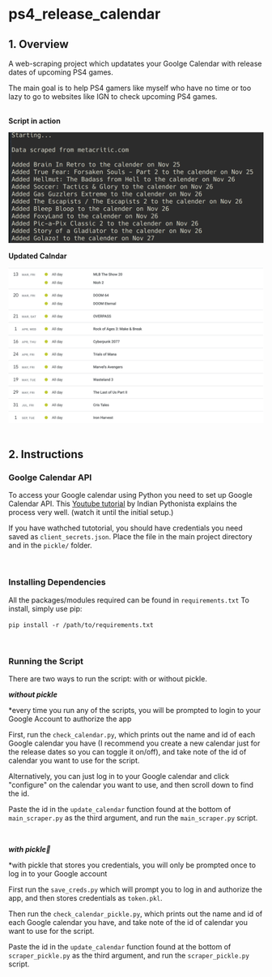 # ps4_release_calendar

## 1. Overview 
A web-scraping project which updatates your Goolge Calendar with release dates of upcoming PS4 games.

The main goal is to help PS4 gamers like myself who have no time or too lazy to go to websites like IGN to check upcoming PS4 games.
<br>
<br>

**Script in action**

![script in action](./images/in_action.png)

**Updated Calndar**

![updated calendar](./images/updated_calendar.png)
<br>
<br>
## 2. Instructions

### Goolge Calendar API
To access your Google calendar using Python you need to set up Google Calendar API. 
This [Youtube tutorial](https://www.youtube.com/watch?v=j1mh0or2CX8&list=PL4vwZmJNbv_Mr2jbVwOuLlqYdS1dyXWKs&index=15) by Indian Pythonista explains the process very well. (watch it until the initial setup.)

If you have wathched tutotorial, you should have credentials you need saved as ```client_secrets.json```.
Place the file in the main project directory and in the ```pickle/``` folder.

<br>

### Installing Dependencies
All the packages/modules required can be found in ```requirements.txt```
To install, simply use pip:

```pip install -r /path/to/requirements.txt```

<br>

### Running the Script

There are two ways to run the script: with or without pickle. 

***without pickle***

*every time you run any of the scripts, you will be prompted to login to your Google Account to authorize the app


First, run the ```check_calendar.py```, which prints out the name and id of each Google calendar you have (I recommend you create a new calendar just for the release dates so you can toggle it on/off), and take note of the id of calendar you want to use for the script. 

Alternatively, you can just log in to your Google calendar and click "configure" on the calendar you want to use, and then scroll down to find the id. 

Paste the id in the ```update_calendar``` function found at the bottom of ```main_scraper.py``` as the third argument, and run the ```main_scraper.py``` script.

<br>

***with pickle🥒***

*with pickle that stores you credentials, you will only be prompted once to log in to your Google account

First run the ```save_creds.py``` which will prompt you to log in and authorize the app, and then stores credentials as ```token.pkl```.

Then run the ```check_calendar_pickle.py```, which prints out the name and id of each Google calendar you have, and take note of the id of calendar you want to use for the script. 

Paste the id in the ```update_calendar``` function found at the bottom of ```scraper_pickle.py``` as the third argument, and run the ```scraper_pickle.py``` script.
